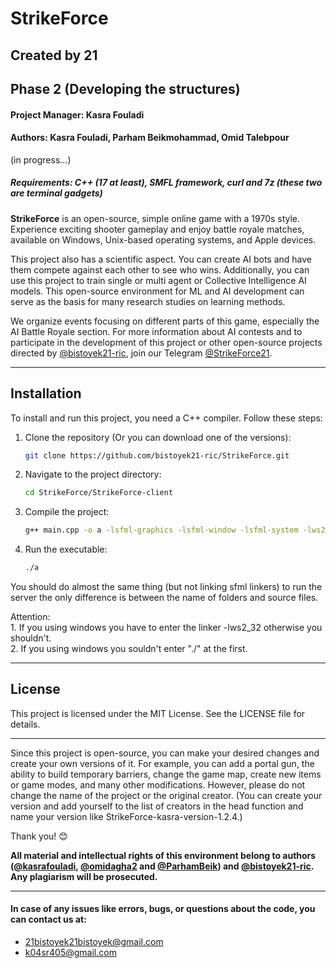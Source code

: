 # StrikeForce
## Created by 21

## Phase 2 (Developing the structures)
#### Project Manager: Kasra Fouladi
#### Authors: Kasra Fouladi, Parham Beikmohammad, Omid Talebpour

(in progress...)

##### Requirements: C++ (17 at least), SMFL framework, curl and 7z (these two are terminal gadgets)

**StrikeForce** is an open-source, simple online game with a 1970s style. Experience exciting shooter gameplay and enjoy battle royale matches, available on Windows, Unix-based operating systems, and Apple devices.

This project also has a scientific aspect. You can create AI bots and have them compete against each other to see who wins. Additionally, you can use this project to train single or multi agent or Collective Intelligence AI models. This open-source environment for ML and AI development can serve as the basis for many research studies on learning methods.

We organize events focusing on different parts of this game, especially the AI Battle Royale section. For more information about AI contests and to participate in the development of this project or other open-source projects directed by [@bistoyek21-ric](https://github.com/bistoyek21-ric), join our Telegram [@StrikeForce21](https://t.me/StrikeForce21).

---

## Installation

To install and run this project, you need a C++ compiler. Follow these steps:

1. Clone the repository (Or you can download one of the versions):
    ```sh
    git clone https://github.com/bistoyek21-ric/StrikeForce.git
    ```
2. Navigate to the project directory:
    ```sh
    cd StrikeForce/StrikeForce-client
    ```
3. Compile the project:
    ```sh
    g++ main.cpp -o a -lsfml-graphics -lsfml-window -lsfml-system -lws2_32
    ```
4. Run the executable:
    ```sh
    ./a
    ```

You should do almost the same thing (but not linking sfml linkers) to run the server the only difference is between the name of folders and source files.

Attention:\
    1. If you using windows you have to enter the linker -lws2_32 otherwise you shouldn't.\
    2. If you using windows you souldn't enter "./" at the first.
    
---

## License

This project is licensed under the MIT License. See the LICENSE file for details.

---

Since this project is open-source, you can make your desired changes and create your own versions of it. For example, you can add a portal gun, the ability to build temporary barriers, change the game map, create new items or game modes, and many other modifications. However, please do not change the name of the project or the original creator. (You can create your version and add yourself to the list of creators in the head function and name your version like StrikeForce-kasra-version-1.2.4.)

Thank you! 😊

**All material and intellectual rights of this environment belong to authors ([@kasrafouladi](https://github.com/kasrafouladi), [@omidagha2](https://github.com/omidagha2) and [@ParhamBeik](https://github.com/ParhamBeik))  and [@bistoyek21-ric](https://github.com/bistoyek21-ric). Any plagiarism will be prosecuted.**

---

#### In case of any issues like errors, bugs, or questions about the code, you can contact us at:
- 21bistoyek21bistoyek@gmail.com
- k04sr405@gmail.com
